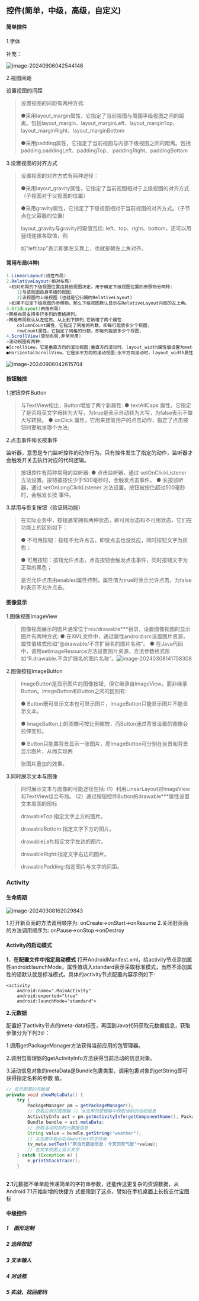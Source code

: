 ## 控件(简单，中级，高级，自定义)

#### 简单控件

1.字体

补充：

![image-20240906042544146](Android学习/image-20240906042544146.png)

2.视图间距

设置视图的间距

> 设置视图的间距有两种方式:
>
> ●采用layout_margin属性，它指定了当前视图与周围平级视图之间的距离。包括layout_margin、layout_marginLeft、layout_marginTop、layout_marginRight、layout_marginBottom
>
> ●采用padding属性，它指定了当前视图与内部下级视图之间的距离。包括padding.paddingLeft、paddingTop、 paddingRight、paddingBottom

3.设置视图的对齐方式

> 设置视图的对齐方式有两种途径：
>
> ●采用layout_gravity属性，它指定了当前视图相对于上级视图的对齐方式（子视图对于父视图的位置）
>
> ●采用gravity属性，它指定了下级视图相对于当前视图的对齐方式。（子节点在父容器的位置）
>
> layout_gravity与gravity的取值包括: left、top、right、bottom，还可以用竖线连接各取值，例
>
> 如“left|top”表示即靠左又靠上，也就是朝左上角对齐。

#### 常用布局(4种)

```java
1.LinearLayout(线性布局)
2.RelativeLayout(相对布局)
 >相对布局的下级视图位置由其他视图决定。用于确定下级视图位置的参照物分两种:
	1)与该视图自身平级的视图;
	2)该视图的上级视图（也就是它归属的RelativeLayout)
 >如果不设定下级视图的参照物，那么下级视图默认显示在RelativeLayout内部的左上角。
3.GridLayout(网格布局)
>网格布局支持多行多列的表格排列。
>网格布局默认从左往右、从上到下排列,它新增了两个属性:
	columnCount属性，它指定了网格的列数，即每行能放多少个视图;
	rowCount属性，它指定了网格的行数，即每列能放多少个视图;
4.ScrollView(滚动布局,非常常用)
>滚动视图有两种:
●ScrollView，它是垂直方向的滚动视图;垂直方向滚动时，layout_width属性值设置为match_parent，layout_height属性值设置为wrap_content。
●HorizontalScrollView，它是水平方向的滚动视图;水平方向滚动时，layout_width属性值设置为wrap_content，layout_height属性值设置为match_parent。
```

![image-20240906042615704](Android学习/image-20240906042615704.png)

#### 按钮触控

1.按钮控件Button

> 与TextView相比，Button增加了两个新属性:
> ● textAllCaps 属性，它指定了是否将英文字母转为大写，为true是表示自动转为大写，为false表示不做大写转换。
> ● onClick 属性，它用来接管用户的点击动作，指定了点击按钮时要触发哪个方法;

2.点击事件和长按事件

监听器，意思是专门监听控件的动作行为。只有控件发生了指定的动作，监听器才会触发开关去执行对应的代码逻辑。
>按钮控件有两种常用的监听器:
>● 点击监听器，通过 setOnClickListener 方法设置。按钮被按住少于500毫秒时，会触发点击事件。
>● 长按监听器，通过 setOnLongClickListener 方法设置。按钮被按住超过500毫秒时，会触发长按
>事件。

3.禁用与恢复按钮（验证码功能）

> 在实际业务中，按钮通常拥有两种状态，即可用状态和不可用状态，它们在功能上的区别如下：
>
> ● 不可用按钮：按钮不允许点击，即使点击也没反应，同时按钮文字为灰色；
>
> ● 可用按钮：按钮允许点击，点击按钮会触发点击事件，同时按钮文字为正常的黑色；
>
> 是否允许点击由enabled属性控制，属性值为true时表示允许点击，为false时表示不允许点击。

#### 图像显示

1.图像视图ImageView

> 图像视图展示的图片通常位于res/drawable***目录，设置图像视图的显示图片有两种方式:
> ● 在XML文件中，通过属性android:src设置图片资源，属性值格式形如“@drawable/不含扩展名的图片名称”。
> ● 在Java代码中，调用setlmageResource方法设置图片资源，方法参数格式形如“R.drawable.不含扩展名的图片名称”。![image-20240308141758308](C:/Users/32596/AppData/Roaming/Typora/typora-user-images/image-20240308141758308.png)

2.图像按钮ImageButton

> lmageButton是显示图片的图像按钮，但它继承自lmageView，而非继承Button。lmageButton和Button之间的区别有:
>
> ●  Button既可显示文本也可显示图片，lmageButton只能显示图片不能显示文本。
>
> ●  lmageButton上的图像可按比例缩放，而Button通过背景设置的图像会拉伸变形。
>
> ●  Button只能靠背景显示一张图片，而ImageButton可分别在前景和背景显示图片，从而实现两
>
> 张图片叠加的效果。

3.同时展示文本与图像

> 同时展示文本与图像的可能途径包括:
> (1）利用LinearLayout对ImageView和TextView组合布局。
> (2）通过按钮控件Button的drawable***属性设置文本周围的图标
>
> drawableTop:指定文字上方的图片。
>
> drawableBottom:指定文字下方的图片。
>
> drawableLeft:指定文字左边的图片。
>
> drawableRight:指定文字右边的图片。
>
> drawablePadding:指定图片与文字的间距。





### Activity

#### 生命周期

![image-20240308162029843](C:/Users/32596/AppData/Roaming/Typora/typora-user-images/image-20240308162029843.png)

1.打开新页面的方法调用顺序为:
onCreate→onStart→onResume
2.关闭旧页面的方法调用顺序为:
onPause→onStop→onDestroy

#### Activity的启动模式

**1．在配置文件中指定启动模式**
打开AndroidManifest.xml，给activity节点添加属性android:launchMode，属性值填入standard表示采取标准模式，当然不添加属性的话默认就是标准模式。具体的activity节点配置内容示例如下:

```
<activity
    android:name=".MainActivity"
    android:exported="true"
    android:launchMode="standard">
```

**2.元数据**

配置好了activity节点的meta-data标签，再回到Java代码获取元数据信息，获取步骤分为下列3`步`： 

1.调用getPackageManager方法获得当前应用的包管理器。 

2.调用包管理器的getActivityInfo方法获得当前活动的信息对象。 

3.活动信息对象的metaData是Bundle包裹类型，调用包裹对象的getString即可获得指定名称的参数 值。

```java
// 显示配置的元数据 
private void showMetaData() { 
    try { 
        PackageManager pm = getPackageManager(); 
        // 获取应用包管理器 // 从应用包管理器中获取当前的活动信息 
        ActivityInfo act = pm.getActivityInfo(getComponentName(), PackageManager.GET_META_DATA); 
        Bundle bundle = act.metaData; 
        // 获取活动附加的元数据信息 
        String value = bundle.getString("weather");
        // 从包裹中取出名叫weather的字符串 
        tv_meta.setText("来自元数据信息：今天的天气是"+value);
        // 在文本视图上显示文字 
    } catch (Exception e) {
        e.printStackTrace();
    } 
    

```

**2.1**元数据不单单能传递简单的字符串参数，还能传送更复杂的资源数据，从Android 7.1开始新增的快捷方 式便用到了这点，譬如在手机桌面上长按支付宝图标



#### 中级控件

##### 1　图形定制

##### 2   选择按钮

##### 3   文本输入

##### 4   对话框

##### 5   实战，找回密码












































